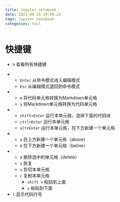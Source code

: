 ```yaml
---
title: Jupyter notebook
date: 2021-08-25 19:58:24
tags: Jupyter notebook
categories: tool
---
```




# 快捷键

+ `h` 查看所有快捷键

<!--more-->

+ + `Enter` 从命令模式进入编辑模式
  + `Esc`    从编辑模式退回到命令模式
+ + `m` 将代码单元格转换为Markdown单元格
  + `y` 将Markdown单元格转换为代码单元格
+ + `shift+Enter` 运行本单元格，选择下面的代码块
  + `ctrl+Enter` 运行本单元格
  + `alt+Enter` 运行本单元格，在下方新建一个单元格
+ + `a` 在上方新建一个单元格（above）
  + `b` 在下方新建一个单元格（below）
+ + `d` 删除选中的单元格（delete）
  + `z` 恢复
  + `x` 剪切本单元格
  + `c` 复制本单元格
    + `shift v` 粘贴到上面
    + `v` 粘贴到下面
+ `l` 显示代码行号
